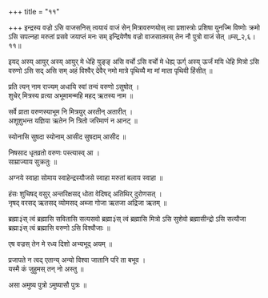 +++
title = "११"

+++
इन्द्रस्य वज्रो ऽसि वाजसनिस् त्वयायं वाजं सेन् मित्रावरुणयोस् त्वा प्रशास्त्रोः प्रशिषा युनज्मि विष्णोः क्रमो ऽसि सपत्नहा मरुतां प्रसवे जयाप्तं मनः सम् इन्द्रियेणैष वज्रो वाजसातमस् तेन नौ पुत्रो वाजं सेत् ॥म्स्_२,६।११॥  
    
इयद् अस्य् आयुर् अस्य् आयुर् मे धेहि युङ्ङ् असि वर्चो ऽसि वर्चो मे धेह्य् ऊर्ग् अस्य् ऊर्जं मयि धेहि मित्रो ऽसि वरुणो ऽसि सद् असि सम् अहं विश्वैर् देवैर् नमो मात्रे पृथिव्यै मा मां माता पृथिवी हिंसीत् ॥  
    
प्रति त्यन् नाम राज्यम् अधायि स्वां तन्वं वरुणो ऽसुषोत् ।  
शुचेर् मित्रस्य व्रत्या अभूमामन्महि महद् ऋतस्य नाम ॥  
    
सर्वे व्राता वरुणस्याभूम नि मित्रयुर् अरतीन् अतारीत् ।  
अशूशुभन्त यज्ञिया ऋतेन नि त्रितो जरिमाणं न आनट् ॥  
    
स्योनासि सुषदा स्योनाम् आसीद सुषदाम् आसीद ॥  
    
निषसाद धृतव्रतो वरुणः पस्त्यास्व् आ ।  
साम्राज्याय सुक्रतुः ॥  
    
अग्नये स्वाहा सोमाय स्वाहेन्द्रस्यौजसे स्वाहा मरुतां बलाय स्वाहा ॥  
    
हंसः शुचिषद् वसुर् अन्तरिक्षसद् धोता वेदिषद् अतिथिर् दुरोणसत् ।  
नृषद् वरसद् ऋतसद् व्योमसद् अब्जा गोजा ऋतजा अद्रिजा ऋतम् ॥  
    
ब्रह्मा३ंस् त्वं ब्रह्मासि सवितासि सत्यसवो ब्रह्मा३ंस् त्वं ब्रह्मासि मित्रो ऽसि सुशेवो ब्रह्मासीन्द्रो ऽसि सत्यौजा ब्रह्मा३ंस् त्वं ब्रह्मासि वरुणो ऽसि विश्वौजाः ॥  
    
एष वज्रस् तेन मे रध्य दिशो अभ्यभूद् अयम् ॥  
    
प्रजापते न त्वद् एतान्य् अन्यो विश्वा जातानि परि ता बभूव ।  
यस्मै कं जुहुमस् तन् नो अस्तु ॥  
    
असा अमुष्य पुत्रो ऽमुष्यासौ पुत्रः ॥  
    
